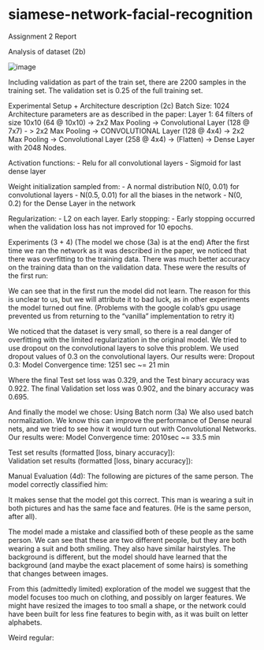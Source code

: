 # siamese-network-facial-recognition
Assignment 2 Report

Analysis of dataset (2b)

![image](https://github.com/magdazaiza/siamese-network-facial-recognition1/assets/96849106/4f930451-5361-4c01-8ac2-ed3c9eccaca7)



Including validation as part of the train set, there are 2200 samples in the training set.
The validation set is 0.25 of the full training set.

Experimental Setup + Architecture description (2c)
Batch Size: 1024
Architecture parameters are as described in the paper:
Layer 1: 64 filters of size 10x10 (64 @ 10x10) -> 2x2 Max Pooling -> Convolutional Layer (128 @ 7x7) - > 2x2 Max Pooling -> CONVOLUTIONAL Layer (128 @ 4x4) -> 2x2 Max Pooling -> Convolutional Layer (258 @ 4x4) -> (Flatten) -> Dense Layer with 2048 Nodes.

Activation functions:
	- Relu for all convolutional layers
	- Sigmoid for last dense layer

Weight initialization sampled from:
	- A normal distribution N(0, 0.01) for convolutional layers
	- N(0.5, 0.01) for all the biases in the network
	- N(0, 0.2) for the Dense Layer in the network

Regularization:
	- L2 on each layer.
Early stopping:
	- Early stopping occurred when the validation loss has not improved for 10 epochs.



Experiments (3 + 4)
(The model we chose (3a) is at the end)
After the first time we ran the network as it was described in the paper, we noticed that there was overfitting to the training data. There was much better accuracy on the training data than on the validation data. These were the results of the first run: 
 
 
We can see that in the first run the model did not learn. The reason for this is unclear to us, but we will attribute it to bad luck, as in other experiments the model turned out fine. (Problems with the google colab’s gpu usage prevented us from returning to the “vanilla” implementation to retry it)

We noticed that the dataset is very small, so there is a real danger of overfitting with the limited regularization in the original model. We tried to use dropout on the convolutional layers to solve this problem. We used dropout values of 0.3 on the convolutional layers. Our results were:
Dropout 0.3:
Model Convergence time: 1251 sec  ~= 21 min
  
 
Where the final Test set loss was 0.329, and the Test binary accuracy was 0.922. 
The final Validation set loss was 0.902, and the binary accuracy was 0.695.



And finally the model we chose: Using Batch norm (3a)
We also used batch normalization. We know this can improve the performance of Dense neural nets, and we tried to see how it would turn out with Convolutional Networks. Our results were:
Model Convergence time: 2010sec ~= 33.5 min
  
Test set results (formatted [loss, binary accuracy]):  
Validation set results (formatted [loss, binary accuracy]):  




Manual Evaluation (4d):
The following are pictures of the same person. The model correctly classified him:  

It makes sense that the model got this correct. This man is wearing a suit in both pictures and has the same face and features. (He is the same person, after all).


  

The model made a mistake and classified both of these people as the same person.
We can see that these are two different people, but they are both wearing a suit and both smiling. They also have similar hairstyles. The background is different, but the model should have learned that the background (and maybe the exact placement of some hairs) is something that changes between images.

From this (admittedly limited) exploration of the model we suggest that the model focuses too much on clothing, and possibly on larger features. We might have resized the images to too small a shape, or the network could have been built for less fine features to begin with, as it was built on letter alphabets.









Weird regular: 
 


